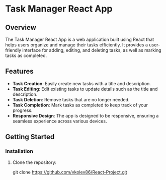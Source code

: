 # Task Manager React App

## Overview

The Task Manager React App is a web application built using React that helps users organize and manage their tasks efficiently. It provides a user-friendly interface for adding, editing, and deleting tasks, as well as marking tasks as completed.

## Features

- **Task Creation**: Easily create new tasks with a title and description.
- **Task Editing**: Edit existing tasks to update details such as the title and description.
- **Task Deletion**: Remove tasks that are no longer needed.
- **Task Completion**: Mark tasks as completed to keep track of your progress.
- **Responsive Design**: The app is designed to be responsive, ensuring a seamless experience across various devices.

## Getting Started

### Installation

1. Clone the repository:

   git clone https://github.com/vkolev86/React-Project.git

